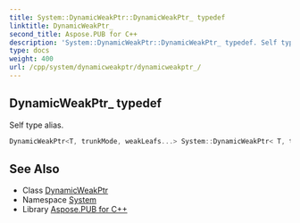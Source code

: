 ```yaml
---
title: System::DynamicWeakPtr::DynamicWeakPtr_ typedef
linktitle: DynamicWeakPtr_
second_title: Aspose.PUB for C++
description: 'System::DynamicWeakPtr::DynamicWeakPtr_ typedef. Self type alias in C++.'
type: docs
weight: 400
url: /cpp/system/dynamicweakptr/dynamicweakptr_/
---
```

## DynamicWeakPtr_ typedef


Self type alias.

```cpp
DynamicWeakPtr<T, trunkMode, weakLeafs...> System::DynamicWeakPtr< T, trunkMode, weakLeafs >::DynamicWeakPtr_
```

## See Also

* Class [DynamicWeakPtr](../)
* Namespace [System](../../)
* Library [Aspose.PUB for C++](../../../)
